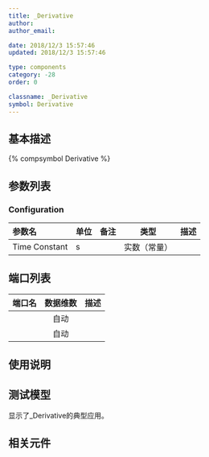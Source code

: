 ```yaml
---
title: _Derivative
author: 
author_email:

date: 2018/12/3 15:57:46
updated: 2018/12/3 15:57:46

type: components
category: -28
order: 0

classname: _Derivative
symbol: Derivative
---
```

## 基本描述
{% compsymbol Derivative %}

## 参数列表
### Configuration
| 参数名 | 单位 | 备注 | 类型 | 描述 |
| :--- | :--- | :--- | :--: | :--- |
| Time Constant | s |  | 实数（常量） |  |


## 端口列表

| 端口名 | 数据维数 | 描述 |
| :--- | :--:  | :--- |
|  | 自动 | |                   
|  | 自动 | |                   

## 使用说明


## 测试模型
[<test name>](<test link>)显示了_Derivative的典型应用。

## 相关元件


